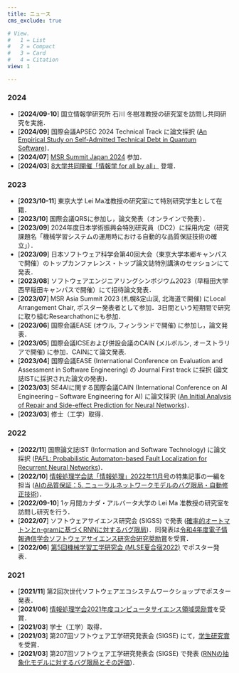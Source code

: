 ```yaml
---
title: ニュース
cms_exclude: true

# View.
#   1 = List
#   2 = Compact
#   3 = Card
#   4 = Citation
view: 1

---
```

### 2024
- [**2024/09-10**] 国立情報学研究所 石川 冬樹准教授の研究室を訪問し共同研究を実施．
- [**2024/09**] 国際会議APSEC 2024 Technical Track に論文採択 ([An Empirical Study on Self-Admitted Technical Debt in Quantum Software](/ja/publication/ishimoto-2024-qsatd/))．
- [**2024/07**] [MSR Summit Japan 2024](https://posl.ait.kyushu-u.ac.jp/~msrsummitjapan2024/#) 参加．
- [**2024/03**] [8大学共同開催「情報学 for all by all」](https://www.i.u-tokyo.ac.jp/events/joho-for-all2024/) 登壇．
### 2023
- [**2023/10-11**] 東京大学 Lei Ma准教授の研究室にて特別研究学生として在籍．
- [**2023/10**] 国際会議QRSに参加し，論文発表（オンラインで発表）．
- [**2023/09**] 2024年度日本学術振興会特別研究員（DC2）に採用内定（研究課題名「機械学習システムの運用時における自動的な品質保証技術の確立」）．
- [**2023/09**] 日本ソフトウェア科学会第40回大会（東京大学本郷キャンパスで開催）のトップカンファレンス・トップ論文誌特別講演のセッションにて発表．
- [**2023/08**] ソフトウェアエンジニアリングシンポジウム2023（早稲田大学西早稲田キャンパスで開催）にて招待論文発表．
- [**2023/07**] MSR Asia Summit 2023 (札幌&定山渓, 北海道で開催) にLocal Arrangement Chair, ポスター発表者として参加．3日間という短期間で研究に取り組むResearchathonにも参加．
- [**2023/06**] 国際会議EASE (オウル, フィンランドで開催) に参加し，論文発表．
- [**2023/05**] 国際会議ICSEおよび併設会議のCAIN (メルボルン, オーストラリアで開催) に参加．CAINにて論文発表.
- [**2023/04**] 国際会議EASE (International Conference on Evaluation and Assessment in Software Engineering) の Journal First track に採択 (論文誌ISTに採択された論文の発表)．
- [**2023/03**] SE4AIに関する国際会議CAIN (International Conference on AI Engineering – Software Engineering for AI) に論文採択 ([An Initial Analysis of Repair and Side-effect Prediction for Neural Networks](/ja/publication/ishimoto-2023-initial/))．
- [**2023/03**] 修士（工学）取得．

### 2022
- [**2022/11**] 国際論文誌IST (Information and Software Technology) に論文採択 ([PAFL: Probabilistic Automaton-based Fault Localization for Recurrent Neural Networks](/ja/publication/ishimoto-2023-pafl/))．
- [**2022/10**] [情報処理学会誌「情報処理」2022年11月号](https://www.fujisan.co.jp/product/1377/b/2309162/)の特集記事の一編を担当 ([AIの品質保証：5. ニューラルネットワークモデルのバグ限局・自動修正技術](https://ipsj.ixsq.nii.ac.jp/ej/?action=pages_view_main&active_action=repository_view_main_item_detail&item_id=220374&item_no=1&page_id=13&block_id=8))．
- [**2022/09-10**] 1ヶ月間カナダ・アルバータ大学の Lei Ma 准教授の研究室を訪問し研究を行う．
- [**2022/07**] ソフトウェアサイエンス研究会 (SIGSS) で発表 ([確率的オートマトンとn-gramに基づくRNNに対するバグ限局](https://ken.ieice.org/ken/paper/20220729XCLV/))．同発表は[令和4年度電子情報通信学会ソフトウェアサイエンス研究会研究奨励賞](https://www.ieice.org/iss/ss/award.html)を受賞．
- [**2022/06**] [第5回機械学習工学研究会 (MLSE夏合宿2022)](https://mlxse.connpass.com/event/248383/) でポスター発表．

### 2021
- [**2021/11**] 第2回次世代ソフトウェアエコシステムワークショップでポスター発表．
- [**2021/06**] [情報処理学会2021年度コンピュータサイエンス領域奨励賞](https://www.ipsj.or.jp/award/cs-awardee-2021.html)を受賞．
- [**2021/03**] 学士（工学）取得．
- [**2021/03**] 第207回ソフトウェア工学研究発表会 (SIGSE) にて，[学生研究賞](https://www.ipsj.or.jp/award/se-award1.html)を受賞．
- [**2021/03**] 第207回ソフトウェア工学研究発表会 (SIGSE) で発表 ([RNNの抽象化モデルに対するバグ限局とその評価](https://ipsj.ixsq.nii.ac.jp/ej/index.php?active_action=repository_view_main_item_detail&page_id=13&block_id=8&item_id=209659&item_no=1))．